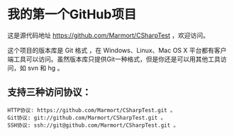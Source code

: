 ﻿# 我的第一个GitHub项目

这是源代码地址 https://github.com/Marmort/CSharpTest ，欢迎访问。

这个项目的版本库是 Git 格式 ，在 Windows、Linux、Mac OS X 平台都有客户端工具可以访问。虽然版本库只提供Git一种格式，但是你还是可以用其他工具访问，如 svn 和 hg 。

## 支持三种访问协议：


    HTTP协议: https://github.com/Marmort/CSharpTest.git 。
    Git协议: git://github.com/Marmort/CSharpTest.git 。
    SSH协议: ssh://git@github.com/Marmort/CSharpTest.git 。
    
